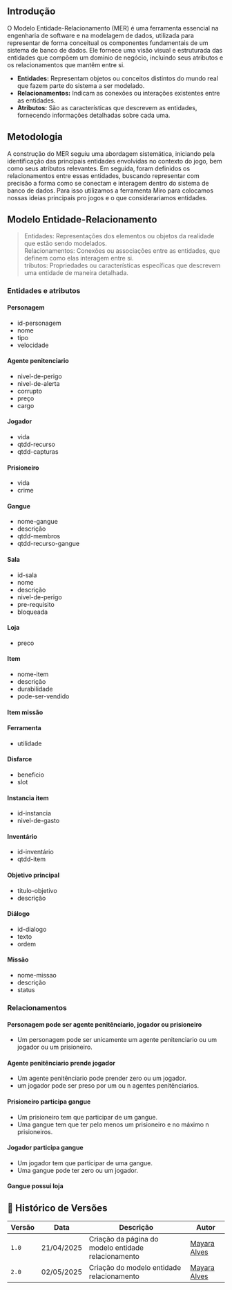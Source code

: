## Introdução

O Modelo Entidade-Relacionamento (MER) é uma ferramenta essencial na engenharia de software e na modelagem de dados, utilizada para representar de forma conceitual os componentes fundamentais de um sistema de banco de dados. Ele fornece uma visão visual e estruturada das entidades que compõem um domínio de negócio, incluindo seus atributos e os relacionamentos que mantêm entre si.

- **Entidades:** Representam objetos ou conceitos distintos do mundo real que fazem parte do sistema a ser modelado.
- **Relacionamentos:** Indicam as conexões ou interações existentes entre as entidades.
- **Atributos:** São as características que descrevem as entidades, fornecendo informações detalhadas sobre cada uma.

## Metodologia

A construção do MER seguiu uma abordagem sistemática, iniciando pela identificação das principais entidades envolvidas no contexto do jogo, bem como seus atributos relevantes. Em seguida, foram definidos os relacionamentos entre essas entidades, buscando representar com precisão a forma como se conectam e interagem dentro do sistema de banco de dados. Para isso utilizamos a ferramenta Miro para colocamos nossas ideias principais pro jogos e o que considerariamos entidades.

## Modelo Entidade-Relacionamento

> Entidades: Representações dos elementos ou objetos da realidade que estão sendo modelados.<br>
> Relacionamentos: Conexões ou associações entre as entidades, que definem como elas interagem entre si. <br>
> tributos: Propriedades ou características específicas que descrevem uma entidade de maneira detalhada. <br>

### Entidades e atributos 

#### Personagem 
- id-personagem
- nome
- tipo
- velocidade
#### Agente penitenciario
- nivel-de-perigo
- nivel-de-alerta
- corrupto
- preço 
- cargo
#### Jogador
- vida
- qtdd-recurso
- qtdd-capturas
#### Prisioneiro 
- vida
- crime
#### Gangue
- nome-gangue
- descrição
- qtdd-membros
- qtdd-recurso-gangue
#### Sala
- id-sala
- nome
- descrição
- nivel-de-perigo
- pre-requisito
- bloqueada
#### Loja
- preco
#### Item 
- nome-item
- descrição
- durabilidade
- pode-ser-vendido
#### Item missão
#### Ferramenta
- utilidade
#### Disfarce
- beneficio
- slot
#### Instancia item
- id-instancia
- nivel-de-gasto
#### Inventário
- id-inventário
- qtdd-item
#### Objetivo principal
- titulo-objetivo
- descrição
#### Diálogo
- id-dialogo
- texto
- ordem
#### Missão
- nome-missao
- descrição
- status

### Relacionamentos 

#### Personagem pode ser agente penitênciario, jogador ou prisioneiro
- Um personagem pode ser unicamente um agente penitenciario ou um jogador ou um prisioneiro. 

#### Agente penitênciario prende jogador 
- Um agente penitênciario pode prender zero ou um jogador.
- um jogador pode ser preso por um ou n agentes penitênciarios.

#### Prisioneiro participa gangue
- Um prisioneiro tem que participar de um gangue.
- Uma gangue tem que ter pelo menos um prisioneiro e no máximo n prisioneiros. 

#### Jogador participa gangue 
- Um jogador tem que participar de uma gangue.
- Uma gangue pode ter zero ou um jogador. 

#### Gangue possui loja



## 📑 Histórico de Versões

| **Versão**   |   **Data**   | **Descrição** | **Autor** |
|--------|---------|-----------|--------|
|`1.0`| 21/04/2025 | Criação da página do modelo entidade relacionamento| [Mayara Alves](https://github.com/Mayara-tech)| 
|`2.0`| 02/05/2025 | Criação do modelo entidade relacionamento| [Mayara Alves](https://github.com/Mayara-tech)| 
